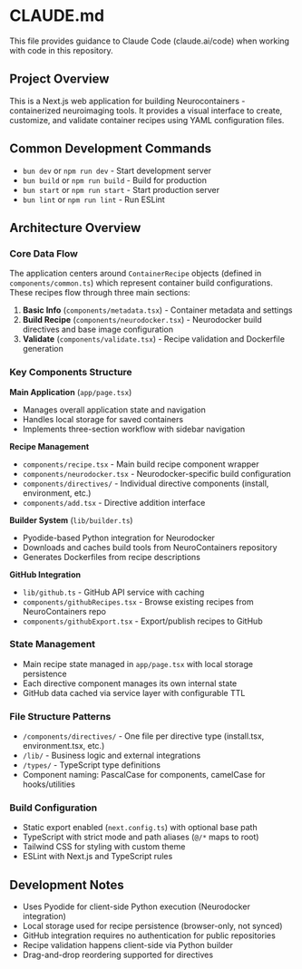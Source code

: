 # CLAUDE.md

This file provides guidance to Claude Code (claude.ai/code) when working with code in this repository.

## Project Overview

This is a Next.js web application for building Neurocontainers - containerized neuroimaging tools. It provides a visual interface to create, customize, and validate container recipes using YAML configuration files.

## Common Development Commands

- `bun dev` or `npm run dev` - Start development server
- `bun build` or `npm run build` - Build for production  
- `bun start` or `npm run start` - Start production server
- `bun lint` or `npm run lint` - Run ESLint

## Architecture Overview

### Core Data Flow
The application centers around `ContainerRecipe` objects (defined in `components/common.ts`) which represent container build configurations. These recipes flow through three main sections:

1. **Basic Info** (`components/metadata.tsx`) - Container metadata and settings
2. **Build Recipe** (`components/neurodocker.tsx`) - Neurodocker build directives and base image configuration
3. **Validate** (`components/validate.tsx`) - Recipe validation and Dockerfile generation

### Key Components Structure

**Main Application** (`app/page.tsx`)
- Manages overall application state and navigation
- Handles local storage for saved containers
- Implements three-section workflow with sidebar navigation

**Recipe Management**
- `components/recipe.tsx` - Main build recipe component wrapper
- `components/neurodocker.tsx` - Neurodocker-specific build configuration
- `components/directives/` - Individual directive components (install, environment, etc.)
- `components/add.tsx` - Directive addition interface

**Builder System** (`lib/builder.ts`)
- Pyodide-based Python integration for Neurodocker
- Downloads and caches build tools from NeuroContainers repository
- Generates Dockerfiles from recipe descriptions

**GitHub Integration**
- `lib/github.ts` - GitHub API service with caching
- `components/githubRecipes.tsx` - Browse existing recipes from NeuroContainers repo
- `components/githubExport.tsx` - Export/publish recipes to GitHub

### State Management
- Main recipe state managed in `app/page.tsx` with local storage persistence
- Each directive component manages its own internal state
- GitHub data cached via service layer with configurable TTL

### File Structure Patterns
- `/components/directives/` - One file per directive type (install.tsx, environment.tsx, etc.)
- `/lib/` - Business logic and external integrations
- `/types/` - TypeScript type definitions
- Component naming: PascalCase for components, camelCase for hooks/utilities

### Build Configuration
- Static export enabled (`next.config.ts`) with optional base path
- TypeScript with strict mode and path aliases (`@/*` maps to root)
- Tailwind CSS for styling with custom theme
- ESLint with Next.js and TypeScript rules

## Development Notes

- Uses Pyodide for client-side Python execution (Neurodocker integration)
- Local storage used for recipe persistence (browser-only, not synced)
- GitHub integration requires no authentication for public repositories
- Recipe validation happens client-side via Python builder
- Drag-and-drop reordering supported for directives